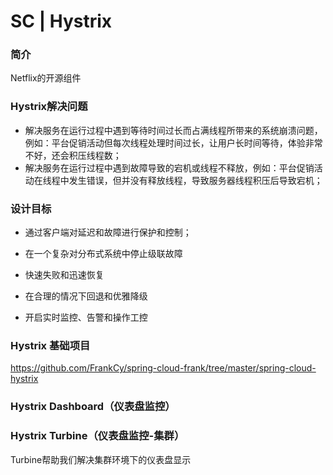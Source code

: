 # SC | Hystrix #
### 简介 ###
Netflix的开源组件

### Hystrix解决问题 ###
- 解决服务在运行过程中遇到等待时间过长而占满线程所带来的系统崩溃问题，例如：平台促销活动但每次线程处理时间过长，让用户长时间等待，体验非常不好，还会积压线程数；
- 解决服务在运行过程中遇到故障导致的宕机或线程不释放，例如：平台促销活动在线程中发生错误，但并没有释放线程，导致服务器线程积压后导致宕机；

### 设计目标 ###
- 通过客户端对延迟和故障进行保护和控制；

- 在一个复杂对分布式系统中停止级联故障

- 快速失败和迅速恢复

- 在合理的情况下回退和优雅降级

- 开启实时监控、告警和操作工控

### Hystrix 基础项目 ###
https://github.com/FrankCy/spring-cloud-frank/tree/master/spring-cloud-hystrix

### Hystrix Dashboard（仪表盘监控） ###


### Hystrix Turbine（仪表盘监控-集群） ###
Turbine帮助我们解决集群环境下的仪表盘显示








































